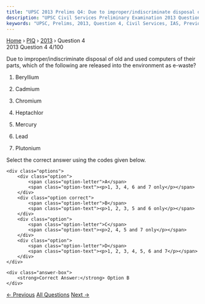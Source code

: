 ```yaml
---
title: "UPSC 2013 Prelims Q4: Due to improper/indiscriminate disposal of old and used comp..."
description: "UPSC Civil Services Preliminary Examination 2013 Question 4 with options and answer"
keywords: "UPSC, Prelims, 2013, Question 4, Civil Services, IAS, Previous Year Questions"
---
```


<nav class="breadcrumb">
    <a href="../../">Home</a>
    <span>›</span>
    <a href="../">PIQ</a>
    <span>›</span>
    <a href="./">2013</a>
    <span>›</span>
    <span>Question 4</span>
</nav>

<div class="question-header">
    <div class="question-meta">
        <span class="year-badge">2013</span>
        <span class="question-number">Question 4</span>
        <span class="progress">4/100</span>
    </div>
    <div class="progress-bar">
        <div class="progress-fill" style="width: 4.0%"></div>
    </div>
</div>

<div class="question-content">
    <div class="question-text">
        <p>Due to improper/indiscriminate disposal of old and used computers of their parts, which of the following are released into the environment as e-waste?</p>
<ol>
<li>
<p>Beryllium</p>
</li>
<li>
<p>Cadmium</p>
</li>
<li>
<p>Chromium</p>
</li>
<li>
<p>Heptachlor</p>
</li>
<li>
<p>Mercury</p>
</li>
<li>
<p>Lead</p>
</li>
<li>
<p>Plutonium</p>
</li>
</ol>
<p>Select the correct answer using the codes given below.</p>
    </div>
    
    <div class="options">
        <div class="option">
            <span class="option-letter">A</span>
            <span class="option-text"><p>1, 3, 4, 6 and 7 only</p></span>
        </div>
        <div class="option correct">
            <span class="option-letter">B</span>
            <span class="option-text"><p>1, 2, 3, 5 and 6 only</p></span>
        </div>
        <div class="option">
            <span class="option-letter">C</span>
            <span class="option-text"><p>2, 4, 5 and 7 only</p></span>
        </div>
        <div class="option">
            <span class="option-letter">D</span>
            <span class="option-text"><p>1, 2, 3, 4, 5, 6 and 7</p></span>
        </div>
    </div>

    <div class="answer-box">
        <strong>Correct Answer:</strong> Option B
    </div>
</div>

<div class="question-nav">
    <a href="../q003-economic-justice-as-one-of-the-objectives-of-the-i/" class="nav-btn prev">← Previous</a>
    <a href="../" class="nav-btn center">All Questions</a>
    <a href="../q005-acid-rain-is-caused-by-the-pollution-of-environmen/" class="nav-btn next">Next →</a>
</div>
